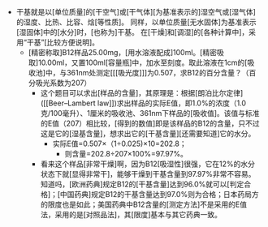 - 干基就是以[单位质量]的[干空气]或[干气体][为基准表示的]湿空气或[湿气体]的湿度、比热、比容、焓[等性质]。
同样，以单位质量[无水固体]为基准表示[湿固体]中的[水分]时，[也称为]干基。
在[干燥]和[调湿]的[各种计算中]，采用“干基”[比较方便说明]。
    - [精密称取]B12样品25.00mg，[用水溶液配成]100ml。[精密吸取]10.00ml，又置100ml[容量瓶]中，加水至刻度。取此溶液在1cm的[吸收池]中，与361nm处测定[[[吸光度]]]为0.507，求B12的百分含量？（百分吸光系数为207）
        - 这个题目可以求出[样品的含量]，其原理是：根据[朗泊比尔定律]([[Beer–Lambert law]])求出样品的实际E值，即1.0%的浓度（1.0克/100毫升）、1厘米的吸收池、361nm下样品的[吸收值]。该值与标准的E值（207）相比较，[得到的数值]即是该样品的B12的含量，只不过这是它的[湿基含量]，想求出它的[干基含量][还需要知道]它的水分。
            - 实际E值=0.507×（1÷0.025)×10=202.8；
                - 则含量=202.8÷207×100%=97.97%。
        - 看来这个样品[非常干燥]啊，因为B12[吸湿性]很强，它在12%的水分状态下就[显得非常干]，能够干燥到干基含量到97.97%非常不容易。知道吗，[欧洲药典]规定B12的[干基含量]达到96.0%就可以[判定合格]；[中国药典]规定B12的干基含量达到97.0%则为合格；日本药局方的限度也是如此；美国药典中B12含量的[测定方法]不是采用的E值法，采用的是[对照品法]，其[限度]基本与其它药典一致。
